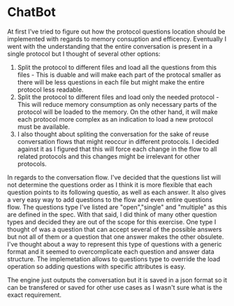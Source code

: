 # ChatBot

At first I've tried to figure out how the protocol questions location should be implemented with regards to memory consuption and efficency.
Eventually I went with the understanding that the entire conversation is present in a single protocol but I thought of several other options:
1. Split the protocol to different files and load all the questions from this files - This is duable and will make each part of the protocal smaller as there will be less questions in each file but might make the entire protocol less readable.
2. Split the protocol to different files and load only the needed protocol - This will reduce memory consumption as only necessary parts of the protocol will be loaded to the memory. On the other hand, it will make each protocol more complex as an indication to load a new protocol must be available.
3. I also thought about spliting the conversation for the sake of reuse conversation flows that might reoccur in different protocols. I decided against it as I figured that this will force each change in the flow to all related protocols and this changes might be irrelevant for other protocols.

In regards to the conversation flow. I've decided that the questions list will not determine the questions order as I think it is more flexible that each question points to its following questio, as well as each answer. It also gives a very easy way to add questions to the flow and even entire questions flow.
The questions type I've listed are "open","single" and "multiple" as this are defined in the spec. With that said, I did think of many other question types and decided they are out of the scope for this exercise. One type I thought of was a question that can accept several of the possible answers but not all of them or a question that one answer makes the other obsulete. I've thought about a way to represent this type of questions with a generic format and it seemed to overcomplicate each question and answer data structure. The implemetation allows to questions type to override the load operation so adding questions with specific attributes is easy.

The engine just outputs the conversation but it is saved in a json format so it can be transfered or saved for other use cases as I wasn't sure what is the exact requirement.
